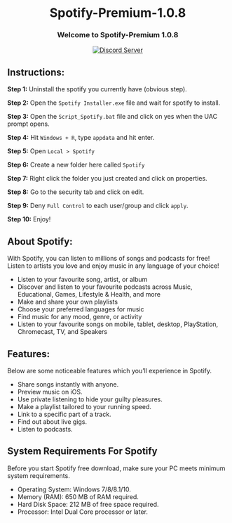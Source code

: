 <h1 align='center'> Spotify-Premium-1.0.8 </h1>

<h3 align = 'center'> Welcome to Spotify-Premium 1.0.8 </h3>

<p align = 'center'> <a href="https://discord.com/invite/CAJWYQBf">
    <img src="https://discordapp.com/api/guilds/737222740305641472/widget.png?style=shield" alt="Discord Server">
  </a></p>


## Instructions:

**Step 1:** Uninstall the spotify you currently have (obvious step).

**Step 2:** Open the `Spotify Installer.exe` file and wait for spotify to install.

**Step 3:** Open the `Script_Spotify.bat` file and click on yes when the UAC prompt opens.

**Step 4:** Hit `Windows + R`, type `appdata` and hit enter.

**Step 5:** Open `Local > Spotify`

**Step 6:** Create a new folder here called `Spotify`

**Step 7:** Right click the folder you just created and click on properties.

**Step 8:** Go to the security tab and click on edit.

**Step 9:** Deny `Full Control` to each user/group and click `apply`.

**Step 10:** Enjoy!
   
## About Spotify:
With Spotify, you can listen to millions of songs and podcasts for free! Listen to artists you love and enjoy music in any language of your choice!

- Listen to your favourite song, artist, or album
- Discover and listen to your favourite podcasts across Music, Educational, Games, Lifestyle & Health, and more
- Make and share your own playlists
- Choose your preferred languages for music
- Find music for any mood, genre, or activity
- Listen to your favourite songs on mobile, tablet, desktop, PlayStation, Chromecast, TV, and Speakers



## Features:
Below are some noticeable features which you’ll experience in Spotify.

- Share songs instantly with anyone.
- Preview music on iOS. 
- Use private listening to hide your guilty pleasures. 
- Make a playlist tailored to your running speed. 
- Link to a specific part of a track.
- Find out about live gigs. 
- Listen to podcasts. 


## System Requirements For Spotify
Before you start Spotify free download, make sure your PC meets minimum system requirements.

- Operating System: Windows 7/8/8.1/10.
- Memory (RAM): 650 MB of RAM required.
- Hard Disk Space: 212 MB of free space required.
- Processor: Intel Dual Core processor or later.

 
